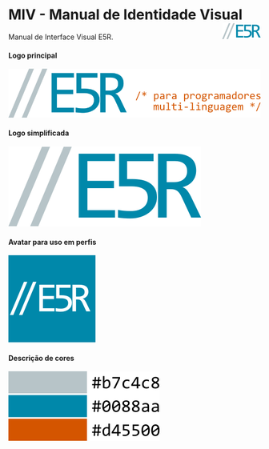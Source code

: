 MIV - Manual de Identidade Visual <img align="right" src="https://raw.githubusercontent.com/e5r/miv/master/dist/e5rlogo-xs.png">
=====================================

Manual de Interface Visual E5R.

#### Logo principal
<img src="https://raw.githubusercontent.com/e5r/miv/master/dist/e5rlogo-full-lg.png">

#### Logo simplificada
<img src="https://raw.githubusercontent.com/e5r/miv/master/dist/e5rlogo-lg.png">

#### Avatar para uso em perfis
<img src="https://raw.githubusercontent.com/e5r/miv/master/dist/e5rlogo-avatar-xs.png">

#### Descrição de cores
<img src="https://raw.githubusercontent.com/e5r/miv/master/dist/e5rlogo-colors.png">
